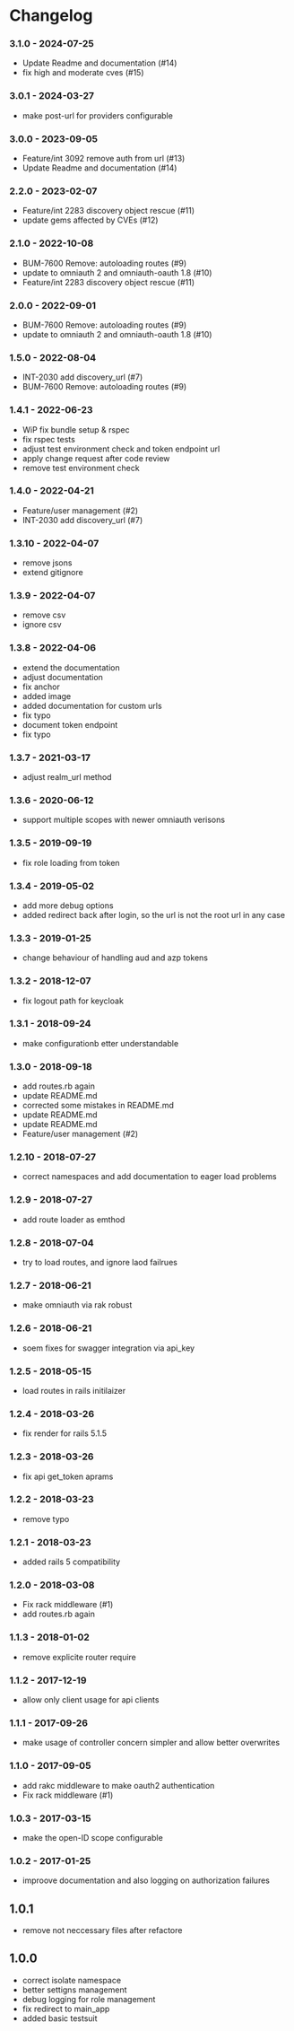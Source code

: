 # Changelog
### 3.1.0 -  2024-07-25
* Update Readme and documentation (#14)
* fix high and moderate cves (#15)

### 3.0.1 -  2024-03-27
* make post-url for providers configurable

### 3.0.0 -  2023-09-05
* Feature/int 3092 remove auth from url (#13)
* Update Readme and documentation (#14)

### 2.2.0 -  2023-02-07
* Feature/int 2283 discovery object rescue (#11)
* update gems affected by CVEs (#12)

### 2.1.0 -  2022-10-08
* BUM-7600 Remove: autoloading routes (#9)
* update to omniauth 2 and omniauth-oauth 1.8 (#10)
* Feature/int 2283 discovery object rescue (#11)

### 2.0.0 -  2022-09-01
* BUM-7600 Remove: autoloading routes (#9)
* update to omniauth 2 and omniauth-oauth 1.8 (#10)

### 1.5.0 -  2022-08-04
* INT-2030 add discovery_url (#7)
* BUM-7600 Remove: autoloading routes (#9)

### 1.4.1 -  2022-06-23
* WiP fix bundle setup & rspec
* fix rspec tests
* adjust test environment check and token endpoint url
* apply change request after code review
* remove test environment check

### 1.4.0 -  2022-04-21
* Feature/user management (#2)
* INT-2030 add discovery_url (#7)

### 1.3.10 -  2022-04-07
* remove jsons
* extend gitignore

### 1.3.9 -  2022-04-07
* remove csv
* ignore csv

### 1.3.8 -  2022-04-06
* extend the documentation
* adjust documentation
* fix anchor
* added image
* added documentation for custom urls
* fix typo
* document token endpoint
* fix typo

### 1.3.7 -  2021-03-17
* adjust realm_url method

### 1.3.6 -  2020-06-12
* support multiple scopes with newer omniauth verisons

### 1.3.5 -  2019-09-19
* fix role loading from token

### 1.3.4 -  2019-05-02
* add more debug options
* added redirect back after login, so the url is not the root url in any case

### 1.3.3 -  2019-01-25
* change behaviour of handling aud and azp tokens

### 1.3.2 -  2018-12-07
* fix logout path for keycloak

### 1.3.1 -  2018-09-24
* make configurationb etter understandable

### 1.3.0 -  2018-09-18
* add routes.rb again
* update README.md
* corrected some mistakes in README.md
* update README.md
* update README.md
* Feature/user management (#2)

### 1.2.10 -  2018-07-27
* correct namespaces and add documentation to eager load problems

### 1.2.9 -  2018-07-27
* add route loader as emthod

### 1.2.8 -  2018-07-04
* try to load routes, and ignore laod failrues

### 1.2.7 -  2018-06-21
* make omniauth via rak robust

### 1.2.6 -  2018-06-21
* soem fixes for swagger integration via api_key

### 1.2.5 -  2018-05-15
* load routes in rails initilaizer

### 1.2.4 -  2018-03-26
* fix render for rails 5.1.5

### 1.2.3 -  2018-03-26
* fix api get_token aprams

### 1.2.2 -  2018-03-23
* remove typo

### 1.2.1 -  2018-03-23
* added rails 5 compatibility

### 1.2.0 -  2018-03-08
* Fix rack middleware (#1)
* add routes.rb again

### 1.1.3 -  2018-01-02
* remove explicite router require

### 1.1.2 -  2017-12-19
* allow only client usage for api clients

### 1.1.1 -  2017-09-26
* make usage of controller concern simpler and allow better overwrites

### 1.1.0 -  2017-09-05
* add rakc middleware to make oauth2 authentication
* Fix rack middleware (#1)

### 1.0.3 -  2017-03-15
* make the open-ID scope configurable

### 1.0.2 -  2017-01-25
* improove documentation and also logging on authorization failures

## 1.0.1
* remove not neccessary files after refactore

## 1.0.0
* correct isolate namespace
* better settigns management
* debug logging for role management
* fix redirect to main_app
* added basic testsuit
